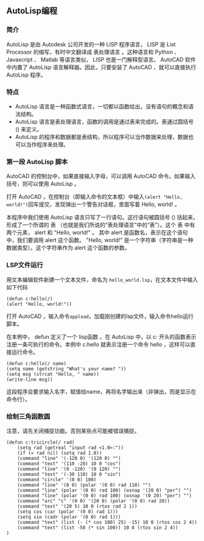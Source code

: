 ## AutoLisp编程
### 简介
AutoLisp 是由 Autodesk 公司开发的一种 LISP 程序语言， LISP 是 List Processor 的缩写，有时中文翻译成 表处理语言 。这种语言和 Python 、 Javascript 、 Matlab 等语言类似， LISP 也是一门解释型语言。 AutoCAD 软件中内置了 AutoLisp 语言解释器。因此，只要安装了 AutoCAD ，就可以直接执行 AutoLisp 程序。

### 特点
- AutoLisp 语言是一种函数式语言，一切都以函数给出，没有语句的概念和语法结构。
- AutoLisp 语言是表处理语言，函数的调用是通过表来完成的。表通过圆括号 () 来定义。
- AutoLisp 的程序和数据都是表结构，所以程序可以当作数据来处理，数据也可以当作程序来处理。

### 第一段 AutoLisp 脚本
AutoCAD 的控制台中，如果直接输入字母，可以调用 AutoCAD 命令。如果输入括号，则可以使用 AutoLisp 。

打开 AutoCAD ，在控制台（即输入命令的文本框）中输入```(alert "Hello, world!")```回车提交，发现弹出一个警告对话框，里面写着 Hello, world! 。

本程序中我们使用 AutoLisp 语言只写了一行语句。这行语句被圆括号 () 括起来，形成了一个所谓的 表 （也就是我们所说的“表处理语言”中的“表”）。这个 表 中有两个元素， alert 和 "Hello, world!" 。 其中 alert 是函数名，表示在这个语句中，我们要调用 alert 这个函数。 "Hello, world!" 是一个字符串（字符串是一种数据类型）。这个字符串作为 alert 这个函数的参数。

### LSP文件运行
用文本编辑软件新建一个文本文件，命名为 ```hello_world.lsp```，在文本文件中输入如下代码

```
(defun c:hello(/)
(alert "Hello, world!"))
```
打开 AutoCAD ，输入命令```appload```，加载刚创建的lsp文件，输入命令hello运行脚本。

在本例中， defun 定义了一个 lisp函数 。在 AutoLisp 中，以 c: 开头的函数表示注册一条可执行的命令。本例中 c:hello 就表示注册一个命令 hello ，这样可以直接运行命令。

```
(defun c:hello(/ name)  
(setq name (getstring "What's your name? "))  
(setq msg (strcat "Hello, " name))  
(write-line msg))
```
这段程序会要求输入名字，赋值给name，再将名字输出来（非弹出，而是显示在命令行）。

### 绘制三角函数圆
注意，请先关闭捕捉功能。否则某些点可能被错误捕捉。
```
(defun c:tricircle(/ rad)  
    (setq rad (getreal "input rad <1.0>:"))  
    (if (= rad nil) (setq rad 1.0))  
    (command "line" '(-120 0) '(120 0) "")  
    (command "text" '(110 -20) 10 0 "cos")  
    (command "line" '(0 -120) '(0 120) "")  
    (command "text" '(-30 110) 10 0 "sin")  
    (command "circle" '(0 0) 100)  
    (command "line" '(0 0) (polar '(0 0) rad 110) "")  
    (command "line" (polar '(0 0) rad 100) (osnap '(20 0) "per") "")  
    (command "line" (polar '(0 0) rad 100) (osnap '(0 20) "per") "")  
    (command "arc" "c" '(0 0) '(20 0) (polar '(0 0) rad 20))  
    (command "text" '(20 5) 10 0 (rtos rad 2 1))  
    (setq cos (car (polar '(0 0) rad 1)))  
    (setq sin (cadr (polar '(0 0) rad 1)))  
    (command "text" (list (- (* cos 100) 25) -15) 10 0 (rtos cos 2 4))  
    (command "text" (list -50 (* sin 100)) 10 0 (rtos sin 2 4))  
)
```